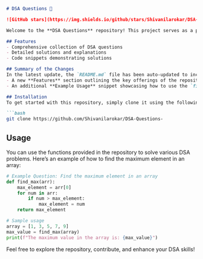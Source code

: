 ```markdown
# DSA Questions 🚀

![GitHub stars](https://img.shields.io/github/stars/Shivanilarokar/DSA-Questions-?style=social) ![Forks](https://img.shields.io/github/forks/Shivanilarokar/DSA-Questions-?style=social)

Welcome to the **DSA Questions** repository! This project serves as a platform for developers and learners to practice and enhance their skills in Data Structures and Algorithms (DSA). This repository is designed to help you improve your understanding of various data structures and algorithms through a collection of questions and solutions.

## Features
- Comprehensive collection of DSA questions
- Detailed solutions and explanations
- Code snippets demonstrating solutions

## Summary of the Changes
In the latest update, the `README.md` file has been auto-updated to include:
- A new **Features** section outlining the key offerings of the repository.
- An additional **Example Usage** snippet showcasing how to use the `find_max` function effectively.

## Installation
To get started with this repository, simply clone it using the following command:

```bash
git clone https://github.com/Shivanilarokar/DSA-Questions-
```

## Usage
You can use the functions provided in the repository to solve various DSA problems. Here’s an example of how to find the maximum element in an array:

```python
# Example Question: Find the maximum element in an array
def find_max(arr):
    max_element = arr[0]
    for num in arr:
        if num > max_element:
            max_element = num
    return max_element

# Sample usage
array = [1, 3, 5, 7, 9]
max_value = find_max(array)
print(f"The maximum value in the array is: {max_value}")
```

Feel free to explore the repository, contribute, and enhance your DSA skills!
```